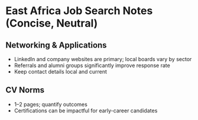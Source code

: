 # East Africa Job Search Notes (Concise, Neutral)

## Networking & Applications
- LinkedIn and company websites are primary; local boards vary by sector
- Referrals and alumni groups significantly improve response rate
- Keep contact details local and current

## CV Norms
- 1–2 pages; quantify outcomes
- Certifications can be impactful for early-career candidates
